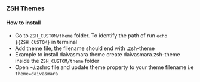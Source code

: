 ### ZSH Themes

#### How to install

- Go to `ZSH_CUSTOM/theme` folder. To identify the path of run `echo ${ZSH_CUSTOM}` in terminal
- Add theme file, the filename should end with .zsh-theme
- Example to install daivasmara theme create daivasmara.zsh-theme inside the `ZSH_CUSTOM/theme` folder
- Open ~/.zshrc file and update theme property to your theme filename i.e `theme=daivasmara`
